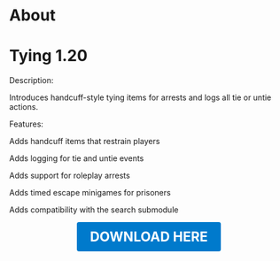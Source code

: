 # About

# Tying 1.20

Description:

Introduces handcuff-style tying items for arrests and logs all tie or untie actions.

Features:

Adds handcuff items that restrain players

Adds logging for tie and untie events

Adds support for roleplay arrests

Adds timed escape minigames for prisoners

Adds compatibility with the search submodule

<p align="center"><a href="https://github.com/LiliaFramework/Modules/raw/refs/heads/gh-pages/tying.zip" style="display:inline-block;padding:12px 24px;font-size:1.5rem;font-weight:bold;text-decoration:none;color:#fff;background-color:#007acc;border-radius:4px;">DOWNLOAD HERE</a></p>